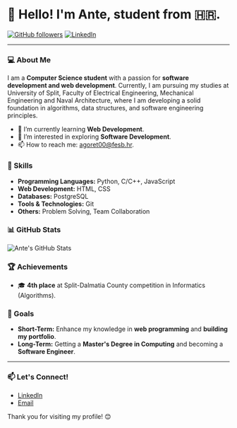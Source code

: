 # 👋 Hello! I'm Ante, student from :croatia:. 

[![GitHub followers](https://img.shields.io/github/followers/your-username?label=Follow&style=social)](https://github.com/goretante)
[![LinkedIn](https://img.shields.io/badge/LinkedIn-Connect-blue?style=flat&logo=linkedin)](https://www.linkedin.com/in/antegoreta/)

---

### 💻 About Me

I am a **Computer Science student** with a passion for **software development and web development**. Currently, I am pursuing my studies at University of Split, Faculty of Electrical Engineering, Mechanical Engineering and Naval Architecture, where I am developing a solid foundation in algorithms, data structures, and software engineering principles.

- 🌱 I’m currently learning **Web Development**.
- 🤔 I’m interested in exploring **Software Development**.
- 📫 How to reach me: [agoret00@fesb.hr](mailto:agoret00@fesb.hr).

### 🚀 Skills

- **Programming Languages:** Python, C/C++, JavaScript
- **Web Development:** HTML, CSS
- **Databases:** PostgreSQL
- **Tools & Technologies:** Git
- **Others:** Problem Solving, Team Collaboration

### 📊 GitHub Stats

![Ante's GitHub Stats](https://github-readme-stats.vercel.app/api?username=goretante&show_icons=true&theme=radical)

### 🏆 Achievements

- 🎓 **4th place** at Split-Dalmatia County competition in Informatics (Algorithms).

### 🎯 Goals

- **Short-Term:** Enhance my knowledge in **web programming** and **building my portfolio**.
- **Long-Term:** Getting a **Master's Degree in Computing** and becoming a **Software Engineer**.

---

### 📫 Let's Connect!

- [LinkedIn](https://www.linkedin.com/in/antegoreta/)
- [Email](mailto:agoret00@fesb.hr)

Thank you for visiting my profile! 😊
